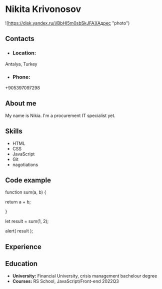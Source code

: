 # Nikita Krivonosov

![https://disk.yandex.ru/i/BbHI5m0sbSkJFA](Адрес "photo")

## Contacts

* ### Location:
Antalya, Turkey
* ### Phone:
+905397097298

## About me
My name is Nikia. I'm a procurement IT specialist yet. 

## Skills
* HTML
* CSS
* JavaScript
* Git
* nagotiations

## Code example 
function sum(a, b) {

  return a + b;
  
}

let result = sum(1, 2);

alert( result );

## Experience

## Education
* **University:** Financial University, crisis management bachelour degree
* **Courses:**
RS School, JavaScript/Front-end 2022Q3
